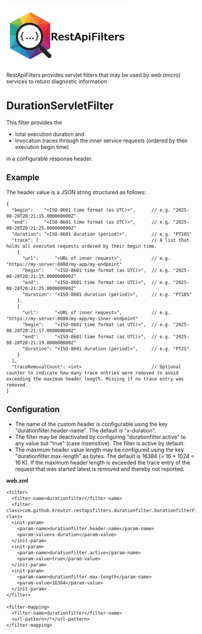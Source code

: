 <img src="doc/img/restapifilters-logo_320x160.png" alt="RestApiFilters"/>

RestApiFilters provides servlet filters that may be used by web (micro) services to return diagnostic information


# DurationServletFilter
This filter provides the
- total execution duration and
- invocation traces through the inner service requests (ordered by their execution begin time)

in a configurable response header.

## Example
The header value is a JSON string structured as follows:
```
{
  "begin":    "<ISO-8601 time format (as UTC)>",      // e.g. "2025-08-28T20:21:15.000000000Z"
  "end":      "<ISO-8601 time format (as UTC)>",      // e.g. "2025-08-28T20:21:25.000000000Z"
  "duration": "<ISO-8601 duration (period)>",         // e.g. "PT10S"
  "trace": [                                          // A list that holds all executed requests ordered by their begin time.
    {
      "url":      "<URL of inner request>",           // e.g. "https://my-server:8080/my-app/my-endpoint"
      "begin":    "<ISO-8601 time format (as UTC)>",  // e.g. "2025-08-28T20:21:15.000000000Z"
      "end":      "<ISO-8601 time format (as UTC)>",  // e.g. "2025-08-28T20:21:25.000000000Z"
      "duration": "<ISO-8601 duration (period)>",     // e.g. "PT10S"
    },
    {
      "url":      "<URL of inner request>",           // e.g. "https://my-server:8080/my-app/my-inner-endpoint"
      "begin":    "<ISO-8601 time format (as UTC)>",  // e.g. "2025-08-28T20:21:17.000000000Z"
      "end":      "<ISO-8601 time format (as UTC)>",  // e.g. "2025-08-28T20:21:19.000000000Z"
      "duration": "<ISO-8601 duration (period)>",     // e.g. "PT2S"
    }
  ],
  "traceRemovalCount": <int>                          // Optional counter to indicate how many trace entries were removed to avoid exceeding the maximum header length. Missing if no trace entry was removed.
}
```

## Configuration
 - The name of the custom header is configurable using the key "durationfilter.header-name". The default is "x-duration".
 - The filter may be deactivated by configuring "durationfilter.active" to any value but "true" (case insensitive). The filter is active by default.
 - The maximum header value length may be configured using the key "durationfilter.max-length" as bytes. The default is 16384 (= 16 * 1024 = 16 K). If the maximum header length is exceeded the trace entry of the request that was started latest is removed and thereby not reported.
 
**web.xml**
```
<filter>
  <filter-name>durationfilter</filter-name>
  <filter-class>com.github.kreutzr.restapifilters.durationfilter.DurationfilterFilter</filter-class>
  <init-param>
    <param-name>durationfilter.header-name</param-name>
    <param-value>x-duration</param-value>
  </init-param>
  <init-param>
    <param-name>durationfilter.active</param-name>
    <param-value>true</param-value>
  </init-param>
  <init-param>
    <param-name>durationfilter.max-length</param-name>
    <param-value>16384</param-value>
  </init-param>
</filter>

<filter-mapping>
  <filter-name>durationfilter</filter-name>
  <url-pattern>/*</url-pattern>
</filter-mapping>
```
 
